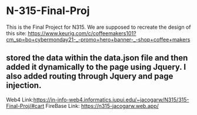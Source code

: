 # N-315-Final-Proj

This is the Final Project for N315. We are supposed to recreate the design of this site: https://www.keurig.com/c/coffeemakers101?cm_sp=bo+cybermonday21-_-promo+hero+banner-_-shop+coffee+makers

## stored the data within the data.json file and then added it dynamically to the page using Jquery. I also added routing through Jquery and page injection.

Web4 Link:https://in-info-web4.informatics.iupui.edu/~jacogarw/N315/315-Final-Proj/#cart
FireBase Link: https://n315-jacogarw.web.app/
